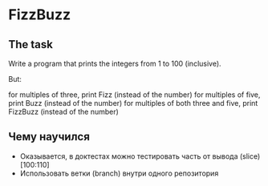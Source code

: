 
# FizzBuzz

## The task

Write a program that prints the integers from   1   to   100   (inclusive).


But:

  for multiples of three,   print   Fizz     (instead of the number)
  for multiples of five,   print   Buzz     (instead of the number)
  for multiples of both three and five,   print   FizzBuzz     (instead of the number)


## Чему научился

* Оказывается, в доктестах можно тестировать часть от вывода (slice) [100:110] 
* Использовать ветки (branch) внутри одного репозитория 